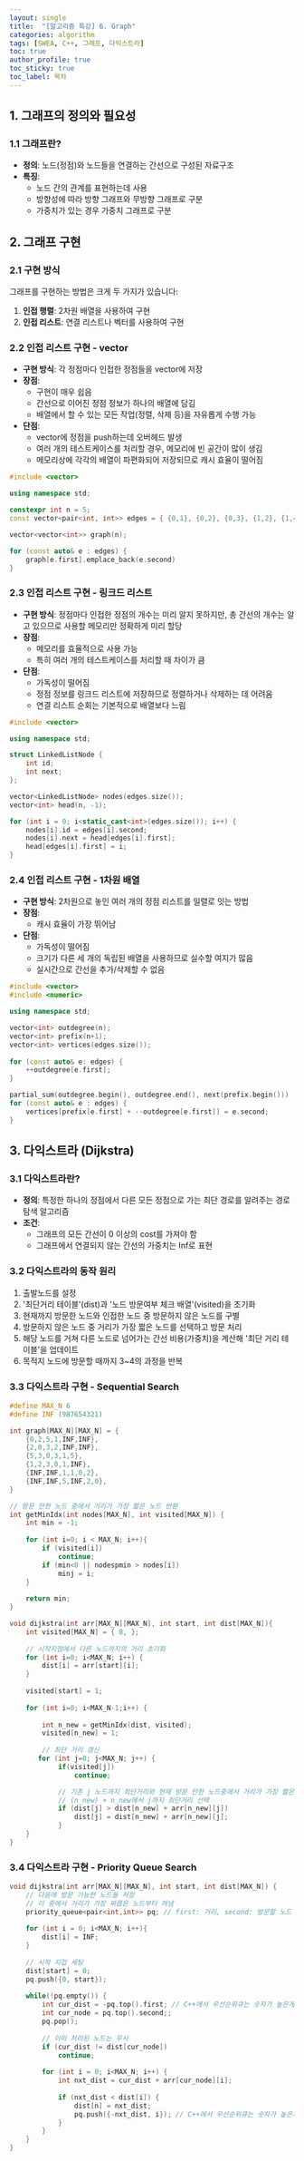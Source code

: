 ```yaml
---
layout: single
title:  "[알고리즘 특강] 6. Graph"
categories: algorithm
tags: [SWEA, C++, 그래프, 다익스트라]
toc: true
author_profile: true
toc_sticky: true
toc_label: 목차
---
```


## 1. 그래프의 정의와 필요성

### 1.1 그래프란?
- **정의**: 노드(정점)와 노드들을 연결하는 간선으로 구성된 자료구조
- **특징**: 
  - 노드 간의 관계를 표현하는데 사용
  - 방향성에 따라 방향 그래프와 무방향 그래프로 구분
  - 가중치가 있는 경우 가중치 그래프로 구분

## 2. 그래프 구현

### 2.1 구현 방식
그래프를 구현하는 방법은 크게 두 가지가 있습니다:
1. **인접 행렬**: 2차원 배열을 사용하여 구현
2. **인접 리스트**: 연결 리스트나 벡터를 사용하여 구현

### 2.2 인접 리스트 구현 - vector
- **구현 방식**: 각 정점마다 인접한 정점들을 vector에 저장
- **장점**:
  - 구현이 매우 쉽음
  - 간선으로 이어진 정점 정보가 하나의 배열에 담김
  - 배열에서 할 수 있는 모든 작업(정렬, 삭제 등)을 자유롭게 수행 가능
- **단점**:
  - vector에 정점을 push하는데 오버헤드 발생
  - 여러 개의 테스트케이스를 처리할 경우, 메모리에 빈 공간이 많이 생김
  - 메모리상에 각각의 배열이 파편화되어 저장되므로 캐시 효율이 떨어짐

```c++
#include <vector>

using namespace std;

constexpr int n = 5;
const vector<pair<int, int>> edges = { {0,1}, {0,2}, {0,3}, {1,2}, {1,4}, {3,2}, {4,3} }

vector<vector<int>> graph(n);

for (const auto& e : edges) {
    graph[e.first].emplace_back(e.second)
}
```

### 2.3 인접 리스트 구현 - 링크드 리스트
- **구현 방식**: 정점마다 인접한 정점의 개수는 미리 알지 못하지만, 총 간선의 개수는 알고 있으므로 사용할 메모리만 정확하게 미리 할당
- **장점**:
  - 메모리를 효율적으로 사용 가능
  - 특히 여러 개의 테스트케이스를 처리할 때 차이가 큼
- **단점**:
  - 가독성이 떨어짐
  - 정점 정보를 링크드 리스트에 저장하므로 정렬하거나 삭제하는 데 어려움
  - 연결 리스트 순회는 기본적으로 배열보다 느림

```c++
#include <vector>

using namespace std;

struct LinkedListNode {
    int id;
    int next;
};

vector<LinkedListNode> nodes(edges.size());
vector<int> head(n, -1);

for (int i = 0; i<static_cast<int>(edges.size()); i++) {
	nodes[i].id = edges[i].second;
    nodes[i].next = head[edges[i].first];
    head[edges[i].first] = i;
}
```

### 2.4 인접 리스트 구현 - 1차원 배열
- **구현 방식**: 2차원으로 놓인 여러 개의 정점 리스트를 일렬로 잇는 방법
- **장점**:
  - 캐시 효율이 가장 뛰어남
- **단점**:
  - 가독성이 떨어짐
  - 크기가 다른 세 개의 독립된 배열을 사용하므로 실수할 여지가 많음
  - 실시간으로 간선을 추가/삭제할 수 없음

```c++
#include <vector>
#include <numeric>

using namespace std;

vector<int> outdegree(n);
vector<int> prefix(n+1);
vector<int> vertices(edges.size());
    
for (const auto& e: edges) {
    ++outdegree[e.first];
}

partial_sum(outdegree.begin(), outdegree.end(), next(prefix.begin())) 
for (const auto& e : edges) {
    vertices[prefix[e.first] + --outdegree[e.first]] = e.second;
}
```

## 3. 다익스트라 (Dijkstra)

### 3.1 다익스트라란?
- **정의**: 특정한 하나의 정점에서 다른 모든 정점으로 가는 최단 경로를 알려주는 경로 탐색 알고리즘
- **조건**: 
  - 그래프의 모든 간선이 0 이상의 cost를 가져야 함
  - 그래프에서 연결되지 않는 간선의 가중치는 Inf로 표현

### 3.2 다익스트라의 동작 원리
1. 출발노드를 설정
2. '최단거리 테이블'(dist)과 '노드 방문여부 체크 배열'(visited)을 초기화
3. 현재까지 방문한 노드와 인접한 노드 중 방문하지 않은 노드를 구별
4. 방문하지 않은 노드 중 거리가 가장 짧은 노드를 선택하고 방문 처리
5. 해당 노드를 거쳐 다른 노드로 넘어가는 간선 비용(가중치)을 계산해 '최단 거리 테이블'을 업데이트
6. 목적지 노드에 방문할 때까지 3~4의 과정을 반복

### 3.3 다익스트라 구현 - Sequential Search
```c++
#define MAX_N 6
#define INF (987654321)

int graph[MAX_N][MAX_N] = {
	{0,2,5,1,INF,INF},
	{2,0,3,2,INF,INF},
	{5,3,0,3,1,5},
	{1,2,3,0,1,INF},
	{INF,INF,1,1,0,2},
	{INF,INF,5,INF,2,0},
}

// 방문 안한 노드 중에서 거리가 가장 짧은 노드 반환
int getMinIdx(int nodes[MAX_N], int visited[MAX_N]) {
	int min = -1;
    
    for (int i=0; i < MAX_N; i++){
        if (visited[i])
            continue;
       	if (min<0 || nodespmin > nodes[i])
            minj = i;
    }
    
    return min;
}

void dijkstra(int arr[MAX_N][MAX_N], int start, int dist[MAX_N]){
    int visited[MAX_N] = { 0, };
    
    // 시작지점에서 다른 노드까지의 거리 초기화
    for (int i=0; i<MAX_N; i++) {
        dist[i] = arr[start][i];
    }
    
    visited[start] = 1;
    
    for (int i=0; i<MAX_N-1;i++) {
        
        int n_new = getMinIdx(dist, visited);
        visited[n_new] = 1;
        
        // 최단 거리 갱신
       for (int j=0; j<MAX_N; j++) {
       		if(visited[j])
            	continue;

            // 기존 j 노드까지 최단거리와 현재 방문 안한 노드중에서 거리가 가장 짧은 노드까지의 거리
            // (n_new) + n_new에서 j까지 최단거리 선택
            if (dist[j] > dist[n_new] + arr[n_new][j])
                dist[j] = dist[n_new] + arr[n_new][j];
            }	    
    }
}
```

### 3.4 다익스트라 구현 - Priority Queue Search
```c++
void dijkstra(int arr[MAX_N][MAX_N], int start, int dist[MAX_N]) {
    // 다음에 방문 가능한 노드들 저장
    // 이 중에서 거리가 가장 짜릅은 노드부터 꺼냄
    priority_queue<pair<int,int>> pq; // first: 거리, second: 방문할 노드
    
 	for (int i = 0; i<MAX_N; i++){
        dist[i] = INF;
    }
    
    // 시작 지접 세팅
    dist[start] = 0;
    pq.push({0, start});
    
    while(!pq.empty()) {
        int cur_dist = -pq.top().first; // C++에서 우선순위큐는 숫자가 높은게 우선이라
        int cur_node = pq.top().second;; 
        pq.pop();
        
        // 이미 처리된 노드는 무시
        if (cur_dist != dist[cur_node])
            continue;
       
        for (int i = 0; i<MAX_N; i++) {
            int nxt_dist = cur_dist + arr[cur_node][i];
            
            if (nxt_dist < dist[i]) {
                dist[n] = nxt_dist;
                pq.push({-nxt_dist, i}); // C++에서 우선순위큐는 숫자가 높은게 우선이라
            }
        }
    }
}
```
